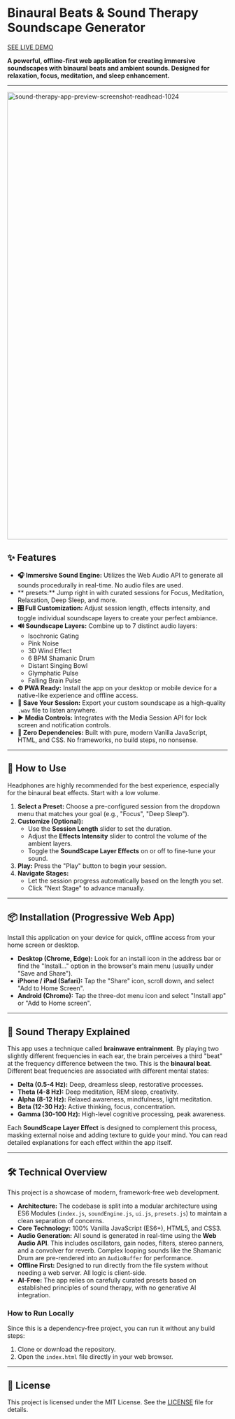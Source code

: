 # Binaural Beats & Sound Therapy Soundscape Generator

[SEE LIVE DEMO]( https://dorson.github.io/Sound-Therapy-App/ )


**A powerful, offline-first web application for creating immersive soundscapes with binaural beats and ambient sounds. Designed for relaxation, focus, meditation, and sleep enhancement.**

---
<a href="https://dorson.github.io/Sound-Therapy-App/" target="_blank">
<img width="1024" height="1024" alt="sound-therapy-app-preview-screenshot-readhead-1024" src="https://github.com/user-attachments/assets/056739ff-898c-43b5-87e3-e8840538f69b" />
</a>


## ✨ Features

- **🎧 Immersive Sound Engine:** Utilizes the Web Audio API to generate all sounds procedurally in real-time. No audio files are used.
- ** presets:** Jump right in with curated sessions for Focus, Meditation, Relaxation, Deep Sleep, and more.
- **🎛️ Full Customization:** Adjust session length, effects intensity, and toggle individual soundscape layers to create your perfect ambiance.
- **🔊 Soundscape Layers:** Combine up to 7 distinct audio layers:
  - Isochronic Gating
  - Pink Noise
  - 3D Wind Effect
  - 6 BPM Shamanic Drum
  - Distant Singing Bowl
  - Glymphatic Pulse
  - Falling Brain Pulse
- **⚙️ PWA Ready:** Install the app on your desktop or mobile device for a native-like experience and offline access.
- **💾 Save Your Session:** Export your custom soundscape as a high-quality `.wav` file to listen anywhere.
- **▶️ Media Controls:** Integrates with the Media Session API for lock screen and notification controls.
- **🚀 Zero Dependencies:** Built with pure, modern Vanilla JavaScript, HTML, and CSS. No frameworks, no build steps, no nonsense.

---

## 🚀 How to Use

Headphones are highly recommended for the best experience, especially for the binaural beat effects. Start with a low volume.

1.  **Select a Preset:** Choose a pre-configured session from the dropdown menu that matches your goal (e.g., "Focus", "Deep Sleep").
2.  **Customize (Optional):**
    *   Use the **Session Length** slider to set the duration.
    *   Adjust the **Effects Intensity** slider to control the volume of the ambient layers.
    -   Toggle the **SoundScape Layer Effects** on or off to fine-tune your sound.
3.  **Play:** Press the "Play" button to begin your session.
4.  **Navigate Stages:**
    *   Let the session progress automatically based on the length you set.
    *   Click "Next Stage" to advance manually.

---

## 📦 Installation (Progressive Web App)

Install this application on your device for quick, offline access from your home screen or desktop.

-   **Desktop (Chrome, Edge):** Look for an install icon in the address bar or find the "Install..." option in the browser's main menu (usually under "Save and Share").
-   **iPhone / iPad (Safari):** Tap the "Share" icon, scroll down, and select "Add to Home Screen".
-   **Android (Chrome):** Tap the three-dot menu icon and select "Install app" or "Add to Home screen".

---

## 🧠 Sound Therapy Explained

This app uses a technique called **brainwave entrainment**. By playing two slightly different frequencies in each ear, the brain perceives a third "beat" at the frequency difference between the two. This is the **binaural beat**. Different beat frequencies are associated with different mental states:

-   **Delta (0.5-4 Hz):** Deep, dreamless sleep, restorative processes.
-   **Theta (4-8 Hz):** Deep meditation, REM sleep, creativity.
-   **Alpha (8-12 Hz):** Relaxed awareness, mindfulness, light meditation.
-   **Beta (12-30 Hz):** Active thinking, focus, concentration.
-   **Gamma (30-100 Hz):** High-level cognitive processing, peak awareness.

Each **SoundScape Layer Effect** is designed to complement this process, masking external noise and adding texture to guide your mind. You can read detailed explanations for each effect within the app itself.

---

## 🛠️ Technical Overview

This project is a showcase of modern, framework-free web development.

-   **Architecture:** The codebase is split into a modular architecture using ES6 Modules (`index.js`, `soundEngine.js`, `ui.js`, `presets.js`) to maintain a clean separation of concerns.
-   **Core Technology:** 100% Vanilla JavaScript (ES6+), HTML5, and CSS3.
-   **Audio Generation:** All sound is generated in real-time using the **Web Audio API**. This includes oscillators, gain nodes, filters, stereo panners, and a convolver for reverb. Complex looping sounds like the Shamanic Drum are pre-rendered into an `AudioBuffer` for performance.
-   **Offline First:** Designed to run directly from the file system without needing a web server. All logic is client-side.
-   **AI-Free:** The app relies on carefully curated presets based on established principles of sound therapy, with no generative AI integration.

### How to Run Locally

Since this is a dependency-free project, you can run it without any build steps:

1.  Clone or download the repository.
2.  Open the `index.html` file directly in your web browser.

---

## 📜 License

This project is licensed under the MIT License. See the [LICENSE](LICENSE) file for details.
